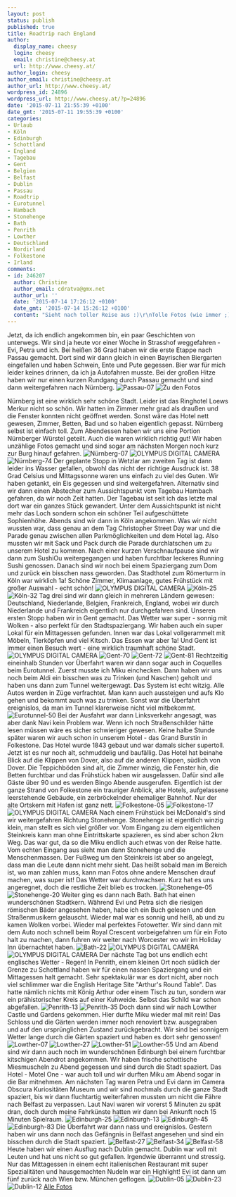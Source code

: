 ```yaml
---
layout: post
status: publish
published: true
title: Roadtrip nach England
author:
  display_name: cheesy
  login: cheesy
  email: christine@cheesy.at
  url: http://www.cheesy.at/
author_login: cheesy
author_email: christine@cheesy.at
author_url: http://www.cheesy.at/
wordpress_id: 24896
wordpress_url: http://www.cheesy.at/?p=24896
date: '2015-07-11 21:55:39 +0100'
date_gmt: '2015-07-11 19:55:39 +0100'
categories:
- Urlaub
- Köln
- Edinburgh
- Schottland
- England
- Tagebau
- Gent
- Belgien
- Belfast
- Dublin
- Passau
- Roadtrip
- Eurotunnel
- Hambach
- Stonehenge
- Bath
- Penrith
- Lowther
- Deutschland
- Nordirland
- Folkestone
- Irland
comments:
- id: 246207
  author: Christine
  author_email: cdratva@gmx.net
  author_url: ''
  date: '2015-07-14 17:26:12 +0100'
  date_gmt: '2015-07-14 15:26:12 +0100'
  content: "Sieht nach toller Reise aus :)\r\nTolle Fotos (wie immer ;) )"
---
```

Jetzt, da ich endlich angekommen bin, ein paar Geschichten von unterwegs.
Wir sind ja heute vor einer Woche in Strasshof weggefahren - Evi, Petra und ich. Bei heißen 36 Grad haben wir die erste Etappe nach Passau gemacht. Dort sind wir dann gleich in einen Bayrischen Biergarten eingefallen und haben Schwein, Ente und Pute gegessen. Bier war für mich leider keines drinnen, da ich ja Autofahren musste. Bei der großen Hitze haben wir nur einen kurzen Rundgang durch Passau gemacht und sind dann weitergefahren nach Nürnberg.
![Passau-07](http://www.cheesy.at/wp-content/uploads/Passau-07.jpg)
 ![Zu den Fotos](http://www.cheesy.at/wp-content/uploads/Passau-19.jpg)
<!--more-->
Nürnberg ist eine wirklich sehr schöne Stadt. Leider ist das Ringhotel Loews Merkur nicht so schön. Wir hatten im Zimmer mehr grad als draußen und die Fenster konnten nicht geöffnet werden. Sonst wäre das Hotel nett gewesen, Zimmer, Betten, Bad und so haben eigentlich gepasst. Nürnberg selbst ist einfach toll. Zum Abendessen haben wir uns eine Portion Nürnberger Würstel geteilt. Auch die waren wirklich richtig gut! Wir haben unzählige Fotos gemacht und sind sogar am nächsten Morgen noch kurz zur Burg hinauf gefahren.
![Nürnberg-07](http://www.cheesy.at/wp-content/uploads/Nürnberg-07.jpg)
 ![OLYMPUS DIGITAL CAMERA](http://www.cheesy.at/wp-content/uploads/Nürnberg-55.jpg)
 ![Nürnberg-74](http://www.cheesy.at/wp-content/uploads/Nürnberg-74.jpg)
Der geplante Stopp in Wetzlar am zweiten Tag ist dann leider ins Wasser gefallen, obwohl das nicht der richtige Ausdruck ist. 38 Grad Celsius und Mittagssonne waren uns einfach zu viel des Guten. Wir haben getankt, ein Eis gegessen und sind weitergefahren. Alternativ sind wir dann einen Abstecher zum Aussichtspunkt vom Tagebau Hambach gefahren, da wir noch Zeit hatten. Der Tagebau ist seit ich das letzte mal dort war ein ganzes Stück gewandert. Unter dem Aussichtspunkt ist nicht mehr das Loch sondern schon ein schöner Teil aufgeschüttete Sophienhöhe. Abends sind wir dann in Köln angekommen. Was wir nicht wussten war, dass genau an dem Tag Christopher Street Day war und die Parade genau zwischen allen Parkmöglichkeiten und dem Hotel lag. Also mussten wir mit Sack und Pack durch die Parade durchlatschen um zu unserem Hotel zu kommen. Nach einer kurzen Verschnaufpause sind wir dann zum SushiOu weitergegangen und haben furchtbar leckeres Running Sushi genossen. Danach sind wir noch bei einem Spaziergang zum Dom und zurück ein bisschen nass geworden. Das Stadthotel zum Römerturm in Köln war wirklich 1a! Schöne Zimmer, Klimaanlage, gutes Frühstück mit großer Auswahl - echt schön!
![OLYMPUS DIGITAL CAMERA](http://www.cheesy.at/wp-content/uploads/Köln-08.jpg)
 ![Köln-25](http://www.cheesy.at/wp-content/uploads/Köln-25.jpg)
 ![Köln-32](http://www.cheesy.at/wp-content/uploads/Köln-32.jpg)
Tag drei sind wir dann gleich in mehreren Ländern gewesen: Deutschland, Niederlande, Belgien, Frankreich, England, wobei wir durch Niederlande und Frankreich eigentlich nur durchgefahren sind. Unseren ersten Stopp haben wir in Gent gemacht. Das Wetter war super - sonnig mit Wolken - also perfekt für den Stadtspaziergang. Wir haben auch ein super Lokal für ein Mittagessen gefunden. Innen war das Lokal vollgerammelt mit Möbeln, Tierköpfen und viel Kitsch. Das Essen war aber 1a! Und Gent ist immer einen Besuch wert - eine wirklich traumhaft schöne Stadt.
![OLYMPUS DIGITAL CAMERA](http://www.cheesy.at/wp-content/uploads/Gent-57.jpg)
 ![Gent-70](http://www.cheesy.at/wp-content/uploads/Gent-70.jpg)
 ![Gent-72](http://www.cheesy.at/wp-content/uploads/Gent-72.jpg)
 ![Gent-81](http://www.cheesy.at/wp-content/uploads/Gent-81.jpg)
Rechtzeitig eineinhalb Stunden vor Überfahrt waren wir dann sogar auch in Coquelles beim Eurotunnel. Zuerst musste ich Miku einchecken. Dann haben wir uns noch beim Aldi ein bisschen was zu Trinken (und Naschen) geholt und haben uns dann zum Tunnel weitergewagt. Das System ist echt witzig. Alle Autos werden in Züge verfrachtet. Man kann auch aussteigen und aufs Klo gehen und bekommt auch was zu trinken. Sonst war die Überfahrt ereignislos, da man im Tunnel klarerweise nicht viel mitbekommt.
![Eurotunnel-50](http://www.cheesy.at/wp-content/uploads/Eurotunnel-50.jpg)
Bei der Ausfahrt war dann Linksverkehr angesagt, was aber dank Navi kein Problem war. Wenn ich noch Straßenschilder hätte lesen müssen wäre es sicher schwieriger gewesen. Keine halbe Stunde später waren wir auch schon in unserem Hotel - das Grand Burstin in Folkestone. Das Hotel wurde 1843 gebaut und war damals sicher supertoll. Jetzt ist es nur noch alt, schmuddelig und baufällig. Das Hotel hat beinahe Blick auf die Klippen von Dover, also auf die anderen Klippen, südlich von Dover. Die Teppichböden sind alt, die Zimmer winzig, die Fenster hin, die Betten furchtbar und das Frühstück haben wir ausgelassen. Dafür sind alle Gäste über 90 und es werden Bingo Abende ausgerufen. Eigentlich ist der ganze Strand von Folkestone ein trauriger Anblick, alte Hotels, aufgelassene leerstehende Gebäude, ein zerbröckelnder ehemaliger Bahnhof. Nur der alte Ortskern mit Hafen ist ganz nett.
![Folkestone-05](http://www.cheesy.at/wp-content/uploads/Folkestone-05.jpg)
 ![Folkestone-17](http://www.cheesy.at/wp-content/uploads/Folkestone-17.jpg)
 ![OLYMPUS DIGITAL CAMERA](http://www.cheesy.at/wp-content/uploads/Folkestone-46.jpg)
Nach einem Frühstück bei McDonald's sind wir weitergefahren Richtung Stonehenge. Stonehenge ist eigentlich winzig klein, man stellt es sich viel größer vor. Vom Eingang zu dem eigentlichen Steinkreis kann man ohne Eintrittskarte spazieren, es sind aber schon 2km Weg. Das war gut, da so die Miku endlich auch etwas von der Reise hatte. Vom echten Eingang aus sieht man dann Stonehenge und die Menschenmassen. Der Fußweg um den Steinkreis ist aber so angelegt, dass man die Leute dann nicht mehr sieht. Das heißt sobald man im Bereich ist, wo man zahlen muss, kann man Fotos ohne andere Menschen drauf machen, was super ist! Das Wetter war durchwachsen. Kurz hat es uns angeregnet, doch die restliche Zeit blieb es trocken.
![Stonehenge-05](http://www.cheesy.at/wp-content/uploads/Stonehenge-05.jpg)
 ![Stonehenge-20](http://www.cheesy.at/wp-content/uploads/Stonehenge-20.jpg)
Weiter ging es dann nach Bath. Bath hat einen wunderschönen Stadtkern. Während Evi und Petra sich die riesigen römischen Bäder angesehen haben, habe ich ein Buch gelesen und den Straßenmusikern gelauscht. Wieder mal war es sonnig und heiß, ab und zu kamen Wolken vorbei. Wieder mal perfektes Fotowetter. Wir sind dann mit dem Auto noch schnell beim Royal Crescent vorbeigefahren um für ein Foto halt zu machen, dann fuhren wir weiter nach Worcester wo wir im Holiday Inn übernachtet haben.
![Bath-22](http://www.cheesy.at/wp-content/uploads/Bath-22.jpg)
 ![OLYMPUS DIGITAL CAMERA](http://www.cheesy.at/wp-content/uploads/Bath-14.jpg)
 ![OLYMPUS DIGITAL CAMERA](http://www.cheesy.at/wp-content/uploads/Bath-92.jpg)
Der nächste Tag bot uns endlich echt englisches Wetter - Regen! In Penrith, einem kleinen Ort noch südlich der Grenze zu Schottland haben wir für einen nassen Spaziergang und ein Mittagessen halt gemacht. Sehr spektakulär war es dort nicht, aber noch viel schlimmer war die English Heritage Site "Arthur's Round Table". Das hatte nämlich nichts mit König Arthur oder einem Tisch zu tun, sondern war ein prähistorischer Kreis auf einer Kuhweide. Selbst das Schild war schon abgefallen.
![Penrith-13](http://www.cheesy.at/wp-content/uploads/Penrith-13.jpg)
 ![Penrith-35](http://www.cheesy.at/wp-content/uploads/Penrith-35.jpg)
Doch dann sind wir nach Lowther Castle und Gardens gekommen. Hier durfte Miku wieder mal mit rein! Das Schloss und die Gärten werden immer noch renoviert bzw. ausgegraben und auf den ursprünglichen Zustand zurückgebracht. Wir sind bei sonnigem Wetter lange durch die Gärten spaziert und haben es dort sehr genossen!
![Lowther-07](http://www.cheesy.at/wp-content/uploads/Lowther-07.jpg)
 ![Lowther-27](http://www.cheesy.at/wp-content/uploads/Lowther-27.jpg)
 ![Lowther-51](http://www.cheesy.at/wp-content/uploads/Lowther-51.jpg)
 ![Lowther-55](http://www.cheesy.at/wp-content/uploads/Lowther-55.jpg)
Und am Abend sind wir dann auch noch im wunderschönen Edinburgh bei einem furchtbar kitschigen Abendrot angekommen. Wir haben frische schottische Miesmuscheln zu Abend gegessen und sind durch die Stadt spaziert. Das Hotel - Motel One - war auch toll und wir durften Miku am Abend sogar in die Bar mitnehmen. Am nächsten Tag waren Petra und Evi dann im Camera Obscura Kuriositäten Museum und wir sind nochmals durch die ganze Stadt spaziert, bis wir dann fluchtartig weiterfahren mussten um nicht die Fähre nach Belfast zu verpassen. Laut Navi waren wir vorerst 5 Minuten zu spät dran, doch durch meine Fahrkünste hatten wir dann bei Ankunft noch 15 Minuten Spielraum.
![Edinburgh-25](http://www.cheesy.at/wp-content/uploads/Edinburgh-25.jpg)
 ![Edinburgh-13](http://www.cheesy.at/wp-content/uploads/Edinburgh-13.jpg)
 ![Edinburgh-45](http://www.cheesy.at/wp-content/uploads/Edinburgh-45.jpg)
 ![Edinburgh-83](http://www.cheesy.at/wp-content/uploads/Edinburgh-83.jpg)
Die Überfahrt war dann nass und ereignislos.
Gestern haben wir uns dann noch das Gefängnis in Belfast angesehen und sind ein bisschen durch die Stadt spaziert.
![Belfast-27](http://www.cheesy.at/wp-content/uploads/Belfast-27.jpg)
 ![Belfast-34](http://www.cheesy.at/wp-content/uploads/Belfast-34.jpg)
 ![Belfast-58](http://www.cheesy.at/wp-content/uploads/Belfast-58.jpg)
Heute haben wir einen Ausflug nach Dublin gemacht. Dublin war voll mit Leuten und hat uns nicht so gut gefallen. Irgendwie überrannt und stressig. Nur das Mittagessen in einem echt italienischen Restaurant mit super Spezialitäten und hausgemachten Nudeln war ein Highlight! Evi ist dann um fünf zurück nach Wien bzw. München geflogen.
![Dublin-05](http://www.cheesy.at/wp-content/uploads/Dublin-05.jpg)
 ![Dublin-23](http://www.cheesy.at/wp-content/uploads/Dublin-23.jpg)
 ![Dublin-12](http://www.cheesy.at/wp-content/uploads/Dublin-12.jpg)
[Alle Fotos](http://www.cheesy.at/fotos/urlaub/2014-2015/roadtrip-nach-nordirland/)
